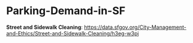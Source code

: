 # Parking-Demand-in-SF
**Street and Sidewalk Cleaning**: https://data.sfgov.org/City-Management-and-Ethics/Street-and-Sidewalk-Cleaning/h3eg-w3pj
